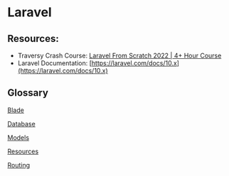 # Laravel

## Resources:

- Traversy Crash Course: [Laravel From Scratch 2022 | 4+ Hour Course](https://youtu.be/MYyJ4PuL4pY?t=4742)
- Laravel Documentation: [https://laravel.com/docs/10.x](https://laravel.com/docs/10.x)

## Glossary

[Blade](blade) 

[Database](database)  

[Models](models.md) 

[Resources](resources)

[Routing](routing.md)
